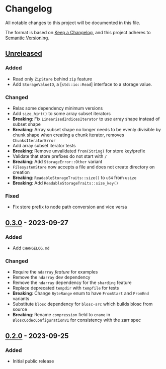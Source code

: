 # Changelog

All notable changes to this project will be documented in this file.

The format is based on [Keep a Changelog](https://keepachangelog.com/en/1.0.0/),
and this project adheres to [Semantic Versioning](https://semver.org/spec/v2.0.0.html).

## [Unreleased]

### Added
 - Read only `ZipStore` behind `zip` feature
 - Add `StorageValueIO`, a [`std::io::Read`] interface to a storage value.

### Changed
 - Relax some dependency minimum versions
 - Add `size_hint()` to some array subset iterators
 - **Breaking**: Fix `LinearisedIndicesIterator` to use array shape instead of subset shape
 - **Breaking**: Array subset shape no longer needs to be evenly divisible by chunk shape when creating a chunk iterator, removes `ChunksIteratorError`
 - Add array subset iterator tests
 - **Breaking**: Remove unvalidated `from(String)` for store key/prefix
 - Validate that store prefixes do not start with `/`
 - **Breaking**: Add `StorageError::Other` variant
 - `FilesystemStore` now accepts a file and does not create directory on creation
 - **Breaking**: `ReadableStorageTraits::size()` to `u64` from `usize`
 - **Breaking**: Add `ReadableStorageTraits::size_key()`

### Fixed
 - Fix store prefix to node path conversion and vice versa

## [0.3.0] - 2023-09-27

### Added
 - Add `CHANGELOG.md`

### Changed
 - Require the `ndarray` *feature* for examples
 - Remove the `ndarray` dev dependency
 - Remove the `ndarray` dependency for the `sharding` feature
 - Replace deprecated `tempdir` with `tempfile` for tests
 - **Breaking**: Change `ByteRange` enum to have `FromStart` and `FromEnd` variants
 - Substitute `blosc` dependency for `blosc-src` which builds blosc from source
 - **Breaking**: Rename `compression` field to `cname` in `BloscCodecConfigurationV1` for consistency with the zarr spec

## [0.2.0] - 2023-09-25

### Added
 - Initial public release

[unreleased]: https://github.com/LDeakin/zarrs/compare/v0.3.0...HEAD
[0.3.0]: https://github.com/LDeakin/zarrs/releases/tag/v0.3.0
[0.2.0]: https://github.com/LDeakin/zarrs/releases/tag/v0.2.0
